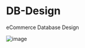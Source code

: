 # DB-Design

eCommerce Database Design

![image](https://user-images.githubusercontent.com/115500959/196994197-22aee779-1f68-4435-8128-ed468cecf84c.png)
